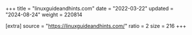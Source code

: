 +++
title = "linuxguideandhints.com"
date = "2022-03-22"
updated = "2024-08-24"
weight = 220814

[extra]
source = "https://linuxguideandhints.com/"
ratio = 2
size = 216
+++
